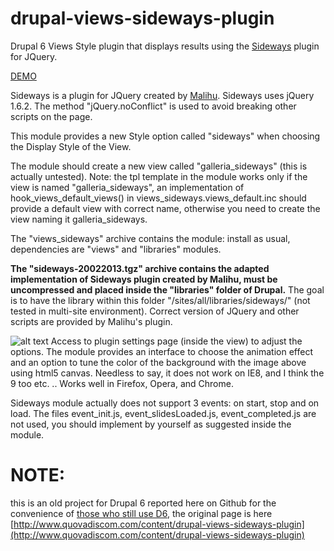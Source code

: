 # drupal-views-sideways-plugin
Drupal 6 Views Style plugin that displays results using the [Sideways](http://manos.malihu.gr/sideways-jquery-fullscreen-image-gallery/) plugin for JQuery.

[DEMO](http://www.quovadiscom.com/sideways)

Sideways is a plugin for JQuery created by [Malihu](http://manos.malihu.gr/sideways-jquery-fullscreen-image-gallery/). 
Sideways uses jQuery 1.6.2. The method "jQuery.noConflict" is used to avoid breaking other scripts on the page.

This module provides a new Style option called "sideways" when choosing the Display Style of the View.

The module should create a new view called "galleria_sideways" (this is actually untested). Note: the tpl template in the module works only if the view is named "galleria_sideways", an implementation of hook_views_default_views() in views_sideways.views_default.inc should provide a default view with correct name, otherwise you need to create the view naming it galleria_sideways.

The "views_sideways" archive contains the module: install as usual, dependencies are "views" and "libraries" modules.

**The "sideways-20022013.tgz" archive contains the adapted implementation of Sideways plugin created by Malihu, must be uncompressed and placed inside the "libraries" folder of Drupal.** The goal is to have the library within this folder "/sites/all/libraries/sideways/" (not tested in multi-site environment). Correct version of JQuery and other scripts are provided by Malihu's plugin.

![alt text](http://www.quovadiscom.com/sites/default/files/galleria_sideways-settings.jpg "galleria_sideways settings") Access to plugin settings page (inside the view) to adjust the options. The module provides an interface to choose the animation effect and an option to tune the color of the background with the image above using html5 canvas. Needless to say, it does not work on IE8, and I think the 9 too etc. ..
Works well in Firefox, Opera, and Chrome.

Sideways module actually does not support 3 events: on start, stop and on load. The files event_init.js, event_slidesLoaded.js, event_completed.js are not used, you should implement by yourself as suggested inside the module.

# NOTE:
this is an old project for Drupal 6 reported here on Github for the convenience of [those who still use D6](https://www.drupal.org/project/usage/drupal), the original page is here [http://www.quovadiscom.com/content/drupal-views-sideways-plugin](http://www.quovadiscom.com/content/drupal-views-sideways-plugin)

